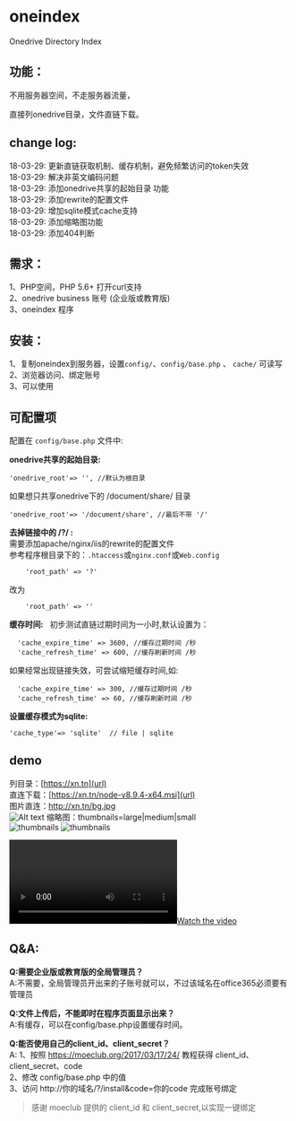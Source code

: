 # oneindex
Onedrive Directory Index

## 功能：
不用服务器空间，不走服务器流量，  

直接列onedrive目录，文件直链下载。  

## change log:  
18-03-29: 更新直链获取机制、缓存机制，避免频繁访问的token失效  
18-03-29: 解决非英文编码问题  
18-03-29: 添加onedrive共享的起始目录 功能  
18-03-29: 添加rewrite的配置文件  
18-03-29: 增加sqlite模式cache支持  
18-03-29: 添加缩略图功能  
18-03-29: 添加404判断 

## 需求：
1、PHP空间，PHP 5.6+ 打开curl支持  
2、onedrive business 账号 (企业版或教育版)  
3、oneindex 程序   

## 安装：
1、复制oneindex到服务器，设置` config/ `、`config/base.php` 、 `cache/` 可读写  
2、浏览器访问、绑定账号  
3、可以使用  

## 可配置项
配置在 `config/base.php` 文件中:  

**onedrive共享的起始目录:**  
```
'onedrive_root'=> '', //默认为根目录
```  

如果想只共享onedrive下的 /document/share/ 目录  
```
'onedrive_root'=> '/document/share', //最后不带 '/'
```  
  
**去掉链接中的 /?/ :**  
需要添加apache/nginx/iis的rewrite的配置文件  
参考程序根目录下的：`.htaccess`或`nginx.conf`或`Web.config`  
```
    'root_path' => '?' 
```
改为  

```
    'root_path' => '' 
```  
  
**缓存时间:**  
初步测试直链过期时间为一小时,默认设置为： 
```
  'cache_expire_time' => 3600, //缓存过期时间 /秒
  'cache_refresh_time' => 600, //缓存刷新时间 /秒
```
如果经常出现链接失效，可尝试缩短缓存时间,如:  
```
  'cache_expire_time' => 300, //缓存过期时间 /秒
  'cache_refresh_time' => 60, //缓存刷新时间 /秒
```
  
**设置缓存模式为sqlite:**  
```
'cache_type'=> 'sqlite'  // file | sqlite
```

## demo
列目录：[https://xn.tn](url)  
直连下载：[https://xn.tn/node-v8.9.4-x64.msi](url)  
图片直连：http://xn.tn/bg.jpg  
![Alt text](http://xn.tn/bg.jpg)
缩略图：thumbnails=large|medium|small  
![thumbnails](http://xn.tn/bg.jpg?thumbnails=medium)
![thumbnails](http://xn.tn/bg.jpg?thumbnails=small)


[![Watch the video](https://xn.tn/trailer.mp4?thumbnails=large)](https://xn.tn/trailer.mp4)

## Q&A:  
**Q:需要企业版或教育版的全局管理员？**  
A:不需要，全局管理员开出来的子账号就可以，不过该域名在office365必须要有管理员  

**Q:文件上传后，不能即时在程序页面显示出来？**  
A:有缓存，可以在config/base.php设置缓存时间。  


**Q:能否使用自己的client_id、client_secret？**  
A: 1、按照 https://moeclub.org/2017/03/17/24/ 教程获得 client_id、client_secret、code  
    2、修改 config/base.php 中的值  
    3、访问 http://你的域名/?/install&code=你的code 完成账号绑定  



> 感谢 moeclub 提供的 client_id 和 client_secret,以实现一键绑定
